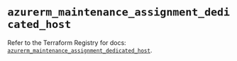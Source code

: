 # `azurerm_maintenance_assignment_dedicated_host`

Refer to the Terraform Registry for docs: [`azurerm_maintenance_assignment_dedicated_host`](https://registry.terraform.io/providers/hashicorp/azurerm/3.111.0/docs/resources/maintenance_assignment_dedicated_host).
